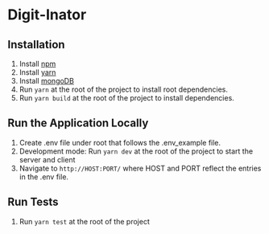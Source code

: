 # Digit-Inator

## Installation
1. Install [npm](https://www.npmjs.com/get-npm)
2. Install [yarn](https://classic.yarnpkg.com/en/docs/install/#windows-stable) 
3. Install [mongoDB](https://www.mongodb.com/try/download/community)
4. Run `yarn` at the root of the project to install root dependencies.
5. Run `yarn build` at the root of the project to install dependencies.

## Run the Application Locally
1. Create .env file under root that follows the .env_example file.
2. Development mode: Run `yarn dev` at the root of the project to start the server and client
3. Navigate to `http://HOST:PORT/` where HOST and PORT reflect the entries in the .env file.

## Run Tests
1. Run `yarn test` at the root of the project
